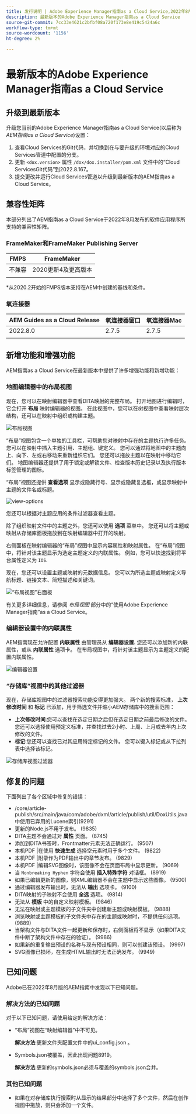 ```yaml
---
title: 发行说明 | Adobe Experience Manager指南as a Cloud Service,2022年8月版
description: 最新版本的Adobe Experience Manager指南as a Cloud Service
source-git-commit: 7cc33e4621c2bfbf08a720f173e8e419c5424a6c
workflow-type: tm+mt
source-wordcount: '1156'
ht-degree: 2%

---
```


# 最新版本的Adobe Experience Manager指南as a Cloud Service

## 升级到最新版本

升级您当前的Adobe Experience Manager指南as a Cloud Service(以后称为 *AEM指南as a Cloud Service*)设置：
1. 查看Cloud Services的Git代码，并切换到在与要升级的环境对应的Cloud Services管道中配置的分支。
2. 更新 `<dox.version>` 属性 `/dox/dox.installer/pom.xml` 文件中的“Cloud ServicesGit代码”到2022.8.167。
3. 提交更改并运行Cloud Services管道以升级到最新版本的AEM指南as a Cloud Service。

## 兼容性矩阵

本部分列出了AEM指南as a Cloud Service于2022年8月发布的软件应用程序所支持的兼容性矩阵。

### FrameMaker和FrameMaker Publishing Server

| FMPS | FrameMaker |
| --- | --- |
| 不兼容 | 2020更新4及更高版本 |
|  |  |

*从2020.2开始的FMPS版本支持在AEM中创建的基线和条件。

### 氧连接器

| AEM Guides as a Cloud Release | 氧连接器窗口 | 氧连接器Mac |
| --- | --- | --- |
| 2022.8.0 | 2.7.5 | 2.7.5 |
|  |  |  |


## 新增功能和增强功能

AEM指南as a Cloud Service在最新版本中提供了许多增强功能和新增功能：

### 地图编辑器中的布局视图

现在，您可以在映射编辑器中查看DITA映射的完整布局。 打开地图进行编辑时，它会打开 **布局** 映射编辑器的视图。 在此视图中，您可以在树视图中查看映射层次结构，还可以在映射中组织或构建主题。

![布局视图](assets/layout-view-map.png)

“布局”视图包含一个单独的工具栏，可帮助您对映射中存在的主题执行许多任务。
您可以在映射中插入主题引用、主题组、键定义。 您可以通过将地图中的主题向上、向下、左或右移动来重新组织它们。 您还可以拖放主题以在映射中移动它们。 地图编辑器还提供了用于锁定或解锁文件、检查版本历史记录以及执行版本标签管理的图标。


“布局”视图还提供 **查看选项** 显示或隐藏行号、显示或隐藏复选框，或显示映射中主题的文件名或标题。


![view-options](assets/view-options.png)

您还可以根据对主题应用的条件过滤器查看主题。

除了组织映射文件中的主题之外，您还可以使用 **选项** 菜单中。 您还可以将主题或映射从存储库面板拖放到在映射编辑器中打开的映射。

右侧面板在映射编辑器的“布局”视图中显示内容属性和映射属性。 在“布局”视图中，将针对该主题显示为选定主题定义的内联属性。 例如，您可以快速找到将平台属性定义为 `IOS`.

现在，您还可以设置主题或映射的元数据信息。 您可以为所选主题或映射定义导航标题、链接文本、简短描述和关键词。

![“布局视图”右面板](assets/layout-inline-attributes.png)

有关更多详细信息，请参阅 *布局视图* 部分中的“使用Adobe Experience Manager指南”as a Cloud Service。

### 编辑器设置中的内联属性

AEM指南现在允许配置 **内联属性** 由管理员从 **编辑器设置**. 您还可以添加新的内联属性，或从 **内联属性** 选项卡。
在布局视图中，将针对该主题显示为主题定义的配置内联属性。

![编辑器设置](assets/editor-settings-inline-attributes.png)


### “存储库”视图中的其他过滤器

现在，存储库视图中的过滤器搜索功能变得更加强大。 两个新的搜索标准， **上次修改时间** 和 **标记** 已添加，用于筛选文件并缩小AEM存储库中的搜索范围：
* **上次修改时间**:您可以查找在选定日期之后但在选定日期之前最后修改的文件。 您还可以选择使用预定义标准，并查找过去2小时、上周、上月或去年内上次修改的文件。
* **标记**:您还可以查找已对其应用特定标记的文件。 您可以键入标记或从下拉列表中选择该标记。

![存储库视图过滤器](assets/repo-filter-search.png)


## 修复的问题

下面列出了各个区域中修复的错误：

* /core/article-publish/src/main/java/com/adobe/dxml/article/publish/util/DoxUtils.java中使用已弃用的Lucene索引(9291)
* 更新的Node.js不用于发布。 (9835)
* DITA主题不会通过对 **属性** 页面。 (8745)
* 添加到DITA书签时，Frontmatter元素无法正确运行。 (9507)
* 本机PDF |在使用 **快速生成** 选择空元素时用于多个文件。 (9822)
* 本机PDF |附录作为PDF输出中的章节发布。 (9829)
* 本机PDF |编辑SVG图像时，该图像不会在页面布局中显示更新。 (9069)
* 当 `Nonbreaking Hyphen` 字符会使用 **插入特殊字符** 对话框。 (8919)
* 如果已编辑更新的图像，则XML编辑器不会在主题中显示这些图像。 (9500)
* 通过编辑器发布输出时，无法从 **输出** 选项卡。 (9100)
* DITA映射的子映射不会使用 **全选** 选项。 (9814)
* 无法从 **模板** 中的自定义映射模板。 (9846)
* 无法在映射或主题模板的子文件夹中创建新主题或映射模板。 (9888)
* 浏览映射或主题模板的子文件夹中存在的主题或映射时，不提供任何选项。 (9889)
* 当架构文件与DITA文件一起更新和保存时，右侧面板将不显示（如果DITA文件中断了架构文件中存在的验证）。 (9986)
* 如果新的重复输出预设的名称与现有预设相同，则可以创建该预设。 (9997)
* SVG图像已损坏，在生成HTML输出时无法正确发布。 (9949)


## 已知问题

Adobe已在2022年8月版的AEM指南中发现以下已知问题。

### 解决方法的已知问题

对于以下已知问题，请使用给定的解决方法：

* “布局”视图在“映射编辑器”中不可见。

   **解决方法**:更新文件夹配置文件中的ui_config.json 。

* Symbols.json被覆盖，因此出现问题8919。

   **解决方法**:更新的symbols.json必须与覆盖的symbols.json合并。

### 其他已知问题

* 如果在对存储库执行搜索时从显示的结果部分中选择了多个文件，然后在创作视图中拖放，则只会添加一个文件。

